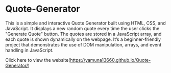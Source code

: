 # Quote-Generator
This is a simple and interactive Quote Generator built using HTML, CSS, and JavaScript. It displays a new random quote every time the user clicks the "Generate Quote" button. The quotes are stored in a JavaScript array, and each quote is shown dynamically on the webpage. It’s a beginner-friendly project that demonstrates the use of DOM manipulation, arrays, and event handling in JavaScript.

Click here to view the website(https://yamuna13660.github.io/Quote-Generator/)
